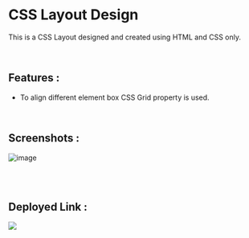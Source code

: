 # **CSS Layout Design**
This is a CSS Layout designed and created using HTML and CSS only.
 
</br>

## **Features :**
- To align different element box CSS Grid property is used.

</br>

## **Screenshots :**

 
![image](https://github.com/DeeptiDaisy/layout/assets/109961309/4a81af48-22fc-4b5f-a0de-e7e6aa8445f5)


<br>


<br>

## **Deployed Link :**
<a href="https://cssq9-navneetkumar.netlify.app/" target="_blank"><img src="https://img.shields.io/badge/Netlify-00C7B7?style=for-the-badge&logo=netlify&logoColor=white"/></a>

<br>
